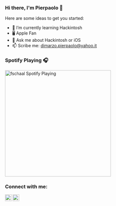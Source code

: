 ### Hi there, I'm Pierpaolo 👋

Here are some ideas to get you started:

- 🌱  I’m currently learning Hackintosh
- 🖥  Apple Fan
- 💬  Ask me about Hackintosh or iOS 
- 📫  Scribe me: dimarzo.pierpaolo@yahoo.it

### Spotify Playing 🎧
[<img src="https://novatorem-five.vercel.app/api/spotify-playing" alt="fschaal Spotify Playing" width="350" />](https://open.spotify.com/user/pierpaolodimarzo)

### Connect with me:

[<img align="left" alt="codeSTACKr | Facebook" width="22px" src="https://cdn.jsdelivr.net/npm/simple-icons@v3/icons/facebook.svg" />][facebook]
[<img align="left" alt="codeSTACKr | Instagram" width="22px" src="https://cdn.jsdelivr.net/npm/simple-icons@v3/icons/instagram.svg" />][instagram]

[facebook]: https://www.facebook.com/pierpaolo.dimarzo/
[instagram]: https://instagram.com/pierpaolodimarzo


